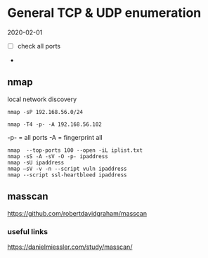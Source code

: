 # General TCP & UDP enumeration

2020-02-01


- [ ] check all ports
- 


## nmap

local network discovery

`nmap -sP 192.168.56.0/24`

`nmap -T4 -p- -A 192.168.56.102`

-p- = all ports
-A  = fingerprint all

```
nmap  --top-ports 100 --open -iL iplist.txt
nmap -sS -A -sV -O -p- ipaddress
nmap -sU ipaddress
nmap –sV -v -n --script vuln ipaddress 
nmap --script ssl-heartbleed ipaddress 
```

## masscan 

https://github.com/robertdavidgraham/masscan

### useful links

https://danielmiessler.com/study/masscan/
